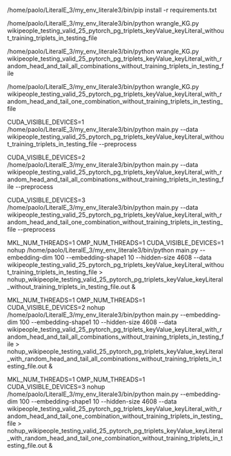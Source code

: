 /home/paolo/LiteralE_3/my_env_literale3/bin/pip install -r requirements.txt

/home/paolo/LiteralE_3/my_env_literale3/bin/python wrangle_KG.py wikipeople_testing_valid_25_pytorch_pg_triplets_keyValue_keyLiteral_without_training_triplets_in_testing_file

/home/paolo/LiteralE_3/my_env_literale3/bin/python wrangle_KG.py wikipeople_testing_valid_25_pytorch_pg_triplets_keyValue_keyLiteral_with_random_head_and_tail_all_combinations_without_training_triplets_in_testing_file

/home/paolo/LiteralE_3/my_env_literale3/bin/python wrangle_KG.py wikipeople_testing_valid_25_pytorch_pg_triplets_keyValue_keyLiteral_with_random_head_and_tail_one_combination_without_training_triplets_in_testing_file

CUDA_VISIBLE_DEVICES=1 /home/paolo/LiteralE_3/my_env_literale3/bin/python main.py --data wikipeople_testing_valid_25_pytorch_pg_triplets_keyValue_keyLiteral_without_training_triplets_in_testing_file --preprocess

CUDA_VISIBLE_DEVICES=2 /home/paolo/LiteralE_3/my_env_literale3/bin/python main.py --data wikipeople_testing_valid_25_pytorch_pg_triplets_keyValue_keyLiteral_with_random_head_and_tail_all_combinations_without_training_triplets_in_testing_file --preprocess

CUDA_VISIBLE_DEVICES=3 /home/paolo/LiteralE_3/my_env_literale3/bin/python main.py --data wikipeople_testing_valid_25_pytorch_pg_triplets_keyValue_keyLiteral_with_random_head_and_tail_one_combination_without_training_triplets_in_testing_file --preprocess




MKL_NUM_THREADS=1 OMP_NUM_THREADS=1 CUDA_VISIBLE_DEVICES=1 nohup /home/paolo/LiteralE_3/my_env_literale3/bin/python main.py --embedding-dim 100 --embedding-shape1 10 --hidden-size 4608 --data wikipeople_testing_valid_25_pytorch_pg_triplets_keyValue_keyLiteral_without_training_triplets_in_testing_file > nohup_wikipeople_testing_valid_25_pytorch_pg_triplets_keyValue_keyLiteral_without_training_triplets_in_testing_file.out &

MKL_NUM_THREADS=1 OMP_NUM_THREADS=1 CUDA_VISIBLE_DEVICES=2 nohup /home/paolo/LiteralE_3/my_env_literale3/bin/python main.py --embedding-dim 100 --embedding-shape1 10 --hidden-size 4608 --data wikipeople_testing_valid_25_pytorch_pg_triplets_keyValue_keyLiteral_with_random_head_and_tail_all_combinations_without_training_triplets_in_testing_file > nohup_wikipeople_testing_valid_25_pytorch_pg_triplets_keyValue_keyLiteral_with_random_head_and_tail_all_combinations_without_training_triplets_in_testing_file.out &

MKL_NUM_THREADS=1 OMP_NUM_THREADS=1 CUDA_VISIBLE_DEVICES=3 nohup /home/paolo/LiteralE_3/my_env_literale3/bin/python main.py --embedding-dim 100 --embedding-shape1 10 --hidden-size 4608 --data wikipeople_testing_valid_25_pytorch_pg_triplets_keyValue_keyLiteral_with_random_head_and_tail_one_combination_without_training_triplets_in_testing_file > nohup_wikipeople_testing_valid_25_pytorch_pg_triplets_keyValue_keyLiteral_with_random_head_and_tail_one_combination_without_training_triplets_in_testing_file.out &
